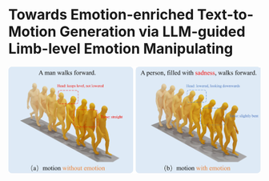 # Towards Emotion-enriched Text-to-Motion Generation via LLM-guided Limb-level Emotion Manipulating
<p align="center">
  <img src="assets/figure1.jpg" alt="introduction of EMTG" width="1000">
</p>
